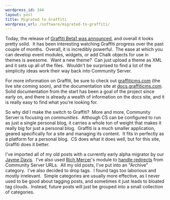 ```yaml
--- 
wordpress_id: 344
layout: post
title: Migrated to Graffiti
wordpress_url: /software/migrated-to-graffiti/
---
```


<p>Today, the release of <a _tesavedurl="http://weblogs.asp.net/rhoward/archive/2007/12/05/announcing-telligent-graffiti-cms-beta-1.aspx" href="http://weblogs.asp.net/rhoward/archive/2007/12/05/announcing-telligent-graffiti-cms-beta-1.aspx">Graffiti Beta1 was announced</a>, and overall it looks pretty solid.&nbsp; It has been interesting watching Graffiti progress over the past couple of months.&nbsp; Overall, it is incredibly powerful.&nbsp; The ease at which you can develop event modules, widgets, or add Chalk objects for use in themes is awesome.&nbsp; Want a new theme?&nbsp; Can just upload a theme as XML and it sets up all of the files.&nbsp; Wouldn't be surprised to find a lot of the simplicity ideas work their way back into Community Server.</p>
<p>For more information on Graffiti, be sure to check out <a href="http://www.graffiticms.com" _tesavedurl="http://www.graffiticms.com">graffiticms.com</a> (the live site coming soon), and the documentation site at <a href="http://docs.graffiticms.com" _tesavedurl="http://docs.graffiticms.com">docs.graffiticms.com</a>.&nbsp; Solid documentation from the start has been a goal of the project since early on, and there is already a wealth of information on the docs site, and it is really easy to find what you're looking for.</p>
<p>So why did I make the switch to Graffiti?&nbsp; More and more, Community Server is focusing on <em>communities</em>.&nbsp; Although CS can be configured to run as just a single personal blog, it carries a whole ton of weight that makes it really big for just a personal blog.&nbsp; Graffiti is a much smaller application, geared specifically for a site and managing its content.&nbsp; It fits in perfectly as a platform for a personal blog.&nbsp; CS does what it does well, but for this site, Graffiti does it better.</p>
<p>I've imported all of my old posts with a currently early alpha migrator by our <a href="http://ndepth.net/" _tesavedurl="http://ndepth.net/">Jayme Davis</a>.&nbsp; I've also used <a href="http://richmercer.com/" _tesavedurl="http://richmercer.com/">Rich Mercer</a>'s module to <a href="http://richmercer.com/redirecting-community-server-links-to-graffiti/" _tesavedurl="http://richmercer.com/redirecting-community-server-links-to-graffiti/">handle redirects</a> from Community Server URLs.&nbsp; All my old posts, I've put into an &quot;Archive&quot; category.&nbsp; I've also decided to drop tags.&nbsp; I found tags too laborious and mostly irrelevant.&nbsp; Simple categories are usually more effective, as I never used to be good about tagging posts, and sometimes it just leads to bloated tag clouds.&nbsp; Instead, future posts will just be grouped into a small collection of categories.</p>
         
